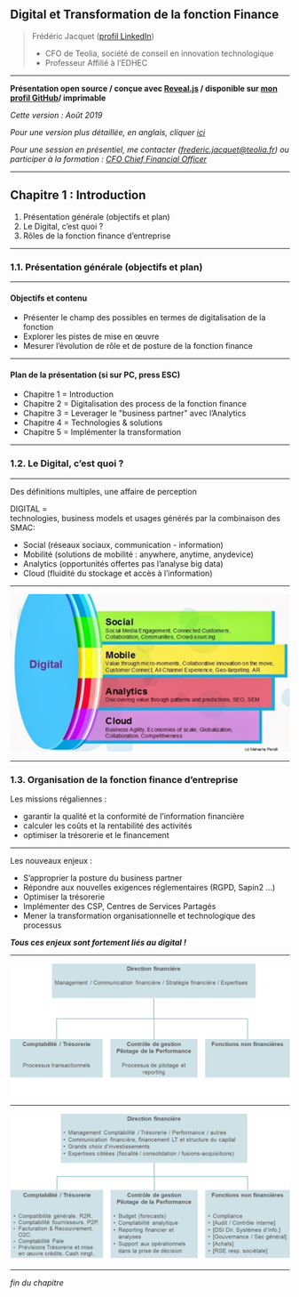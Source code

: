 ## Digital et Transformation de la fonction Finance  

> Frédéric Jacquet ([profil LinkedIn](https://www.linkedin.com/in/fr%C3%A9d%C3%A9ric-jacquet-87a21956/))   
> - CFO de Teolia, société de conseil en innovation technologique     
> - Professeur Affilié à l’EDHEC    

---

**Présentation open source / conçue avec [Reveal.js](https://revealjs.com/#/) / disponible sur [mon profil GitHub](https://github.com/fredericjacquet2)/ imprimable**     

*Cette version : Août 2019*

*Pour une version plus détaillée, en anglais, cliquer [ici](https://fredericjacquet2.github.io/Finance-transfo-course/#/)*   

*Pour une session en présentiel, me contacter (frederic.jacquet@teolia.fr) ou participer à la formation : [CFO Chief Financial Officer](http://www.lesechos-formation.fr/catalogue/formations-metiers/finance-gestion/cfo-chief-financial-officer.html#programme)*

---

## Chapitre 1 : Introduction

1. Présentation générale (objectifs et plan)
2. Le Digital, c’est quoi ?
3. Rôles de la fonction finance d’entreprise

----

### 1.1. Présentation générale (objectifs et plan)

----

#### Objectifs et contenu

- Présenter le champ des possibles en termes de digitalisation de la fonction
- Explorer les pistes de mise en œuvre      
- Mesurer l’évolution de rôle et de posture de la fonction finance

----

#### Plan de la présentation (si sur PC, press ESC)  
- Chapitre 1 = Introduction
- Chapitre 2 = Digitalisation des process de la fonction finance 
- Chapitre 3 = Leverager le "business partner" avec l’Analytics
- Chapitre 4 = Technologies & solutions
- Chapitre 5 = Implémenter la transformation

----

### 1.2. Le Digital, c’est quoi ?

----

Des définitions multiples, une affaire de perception   

DIGITAL =    
technologies, business models et usages générés par la combinaison des SMAC:   

  -	Social (réseaux sociaux, communication - information) 
  -	Mobilité (solutions de mobilité : anywhere, anytime, anydevice)
  -	Analytics (opportunités offertes pas l’analyse big data)
  -	Cloud (fluidité du stockage et accès à l’information)  

----

<img src="images/smac.png" style="background:none; border:none; box-shadow:none;"/>

----

### 1.3. Organisation de la fonction finance d’entreprise   

Les missions régaliennes : 
- garantir la qualité et la conformité de l’information financière     
- calculer les coûts et la rentabilité des activités    
- optimiser la trésorerie et le financement   

----

Les nouveaux enjeux :
- S’approprier la posture du business partner
- Répondre aux nouvelles exigences réglementaires (RGPD, Sapin2 …)
- Optimiser la trésorerie 
- Implémenter des CSP, Centres de Services Partagés    
- Mener la transformation organisationnelle et technologique des processus

***Tous ces enjeux sont fortement liés au digital !***   

----

<img src="images/DF1.png" style="background:none; border:none; box-shadow:none;"/>

----

<img src="images/DF2.png" style="background:none; border:none; box-shadow:none;"/>

----

*fin du chapitre*
